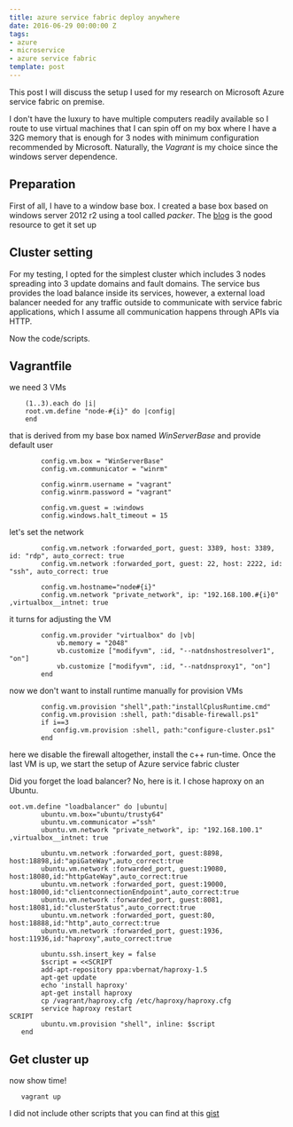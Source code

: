 ```yaml
---
title: azure service fabric deploy anywhere
date: 2016-06-29 00:00:00 Z
tags:
- azure
- microservice
- azure service fabric
template: post
---
```


This post I will discuss the setup I used for my research on Microsoft Azure service fabric on premise.

<!--more-->

I don't have the luxury to have multiple computers readily available so I route to use virtual machines that I can spin off on my box where I have a 32G memory that is enough for 3 nodes with minimum
configuration recommended by Microsoft. Naturally, the *Vagrant* is my choice since the windows server dependence.

## Preparation

First of all, I have to a window base box. I created a base box based on windows server 2012 r2 using a tool called *packer*.  The [blog](http://www.developer.com/net/virtualize-your-windows-development-environments-with-vagrant-packer-and-chocolatey-part-1.html) is the good resource to get it set up

## Cluster setting

For my testing, I opted for the simplest cluster which includes 3 nodes spreading into 3 update domains and fault domains. The service bus provides the load balance inside its services, however, a 
external load balancer needed for any traffic outside to communicate with service fabric applications, which I assume all communication happens through APIs via HTTP.

Now the code/scripts.

## Vagrantfile

we need 3 VMs

~~~
    (1..3).each do |i|
    root.vm.define "node-#{i}" do |config|
    end
~~~

that is derived from my base box named *WinServerBase* and provide default user 

~~~
        config.vm.box = "WinServerBase"
        config.vm.communicator = "winrm"

        config.winrm.username = "vagrant"
        config.winrm.password = "vagrant"

        config.vm.guest = :windows
        config.windows.halt_timeout = 15
~~~


let's set the network

~~~
        config.vm.network :forwarded_port, guest: 3389, host: 3389, id: "rdp", auto_correct: true
        config.vm.network :forwarded_port, guest: 22, host: 2222, id: "ssh", auto_correct: true

        config.vm.hostname="node#{i}"
        config.vm.network "private_network", ip: "192.168.100.#{i}0" ,virtualbox__intnet: true
~~~

it turns for adjusting the VM

~~~
        config.vm.provider "virtualbox" do |vb|
            vb.memory = "2048"         
            vb.customize ["modifyvm", :id, "--natdnshostresolver1", "on"]
            vb.customize ["modifyvm", :id, "--natdnsproxy1", "on"]
        end
~~~

now we don't want to install runtime manually for provision VMs

~~~
        config.vm.provision "shell",path:"installCplusRuntime.cmd"
        config.vm.provision :shell, path:"disable-firewall.ps1"
        if i==3
           config.vm.provision :shell, path:"configure-cluster.ps1"
        end
~~~

here we disable the firewall altogether, install the c++ run-time. Once the last VM is up, we start the setup of Azure service fabric cluster


Did you forget the load balancer? No, here is it. I chose haproxy on an Ubuntu.

~~~
oot.vm.define "loadbalancer" do |ubuntu|
        ubuntu.vm.box="ubuntu/trusty64"
        ubuntu.vm.communicator ="ssh"
        ubuntu.vm.network "private_network", ip: "192.168.100.1" ,virtualbox__intnet: true
        
        ubuntu.vm.network :forwarded_port, guest:8898, host:18898,id:"apiGateWay",auto_correct:true
        ubuntu.vm.network :forwarded_port, guest:19080, host:18080,id:"httpGateWay",auto_correct:true
        ubuntu.vm.network :forwarded_port, guest:19000, host:18000,id:"clientconnectionEndpoint",auto_correct:true
        ubuntu.vm.network :forwarded_port, guest:8081, host:18081,id:"clusterStatus",auto_correct:true
        ubuntu.vm.network :forwarded_port, guest:80, host:18888,id:"http",auto_correct:true
        ubuntu.vm.network :forwarded_port, guest:1936, host:11936,id:"haproxy",auto_correct:true

        ubuntu.ssh.insert_key = false
        $script = <<SCRIPT
        add-apt-repository ppa:vbernat/haproxy-1.5
        apt-get update
        echo 'install haproxy'
        apt-get install haproxy
        cp /vagrant/haproxy.cfg /etc/haproxy/haproxy.cfg
        service haproxy restart
SCRIPT
        ubuntu.vm.provision "shell", inline: $script
   end
~~~

## Get cluster up

now show time!

~~~
   vagrant up
~~~

I did not include other scripts that you can find at this [gist](https://gist.github.com/zhangxd6/d5017c706375b6ce1c4e5c83da0c5c12)


